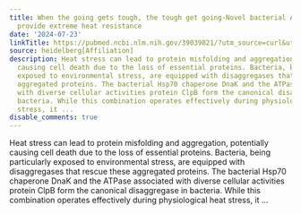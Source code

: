 ```yaml
---
title: When the going gets tough, the tough get going-Novel bacterial AAA+ disaggregases
  provide extreme heat resistance
date: '2024-07-23'
linkTitle: https://pubmed.ncbi.nlm.nih.gov/39039821/?utm_source=curl&utm_medium=rss&utm_campaign=pubmed-2&utm_content=1FakS-2QOkCT8HsMOQP1bCRQ4YzyumYOmxmF0moLsQ3dFB1E9V&fc=20220326224207&ff=20240723183324&v=2.18.0.post9+e462414
source: heidelberg[Affiliation]
description: Heat stress can lead to protein misfolding and aggregation, potentially
  causing cell death due to the loss of essential proteins. Bacteria, being particularly
  exposed to environmental stress, are equipped with disaggregases that rescue these
  aggregated proteins. The bacterial Hsp70 chaperone DnaK and the ATPase associated
  with diverse cellular activities protein ClpB form the canonical disaggregase in
  bacteria. While this combination operates effectively during physiological heat
  stress, it ...
disable_comments: true
---
```

Heat stress can lead to protein misfolding and aggregation, potentially causing cell death due to the loss of essential proteins. Bacteria, being particularly exposed to environmental stress, are equipped with disaggregases that rescue these aggregated proteins. The bacterial Hsp70 chaperone DnaK and the ATPase associated with diverse cellular activities protein ClpB form the canonical disaggregase in bacteria. While this combination operates effectively during physiological heat stress, it ...